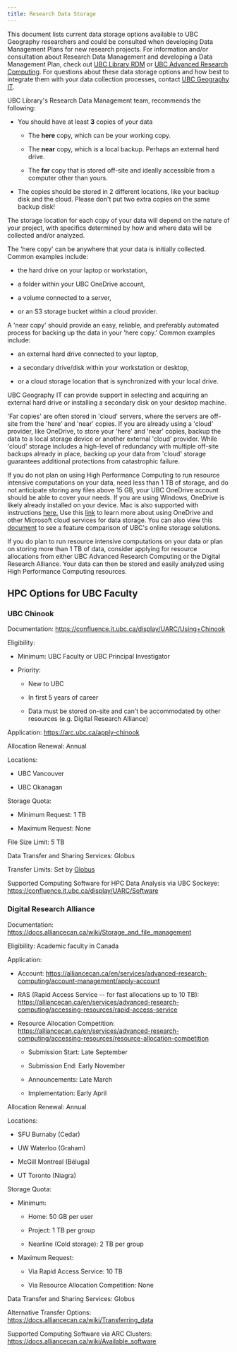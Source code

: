 ```yaml
---
title: Research Data Storage
---
```


This document lists current data storage options available to UBC Geography
researchers and could be consulted when developing Data Management Plans for new
research projects. For information and/or consultation about Research Data
Management and developing a Data Management Plan, check out
[UBC Library RDM](https://researchdata.library.ubc.ca/) or
[UBC Advanced Research Computing](https://rdm.ubc.ca/). For questions about
these data storage options and how best to integrate them with your data
collection processes, contact
[UBC Geography IT](https://geog.air.arts.ubc.ca/services/computing-services/).

UBC Library's Research Data Management team, recommends the following:

- You should have at least **3** copies of your data

  - The **here** copy, which can be your working copy.

  - The **near** copy, which is a local backup. Perhaps an external hard drive.

  - The **far** copy that is stored off-site and ideally accessible from a
    computer other than yours.

- The copies should be stored in 2 different locations, like your backup disk
  and the cloud. Please don't put two extra copies on the same backup disk!

The storage location for each copy of your data will depend on the nature of
your project, with specifics determined by how and where data will be collected
and/or analyzed.

The 'here copy' can be anywhere that your data is initially collected. Common
examples include:

- the hard drive on your laptop or workstation,

- a folder within your UBC OneDrive account,

- a volume connected to a server,

- or an S3 storage bucket within a cloud provider.

A 'near copy' should provide an easy, reliable, and preferably automated process
for backing up the data in your 'here copy.' Common examples include:

- an external hard drive connected to your laptop,

- a secondary drive/disk within your workstation or desktop,

- or a cloud storage location that is synchronized with your local drive.

UBC Geography IT can provide support in selecting and acquiring an external hard
drive or installing a secondary disk on your desktop machine.

'Far copies' are often stored in 'cloud' servers, where the servers are off-site
from the 'here' and 'near' copies. If you are already using a 'cloud' provider,
like OneDrive, to store your 'here' and 'near' copies, backup the data to a
local storage device or another external 'cloud' provider. While 'cloud' storage
includes a high-level of redundancy with multiple off-site backups already in
place, backing up your data from 'cloud' storage guarantees additional
protections from catastrophic failure.

If you do not plan on using High Performance Computing to run resource intensive
computations on your data, need less than 1 TB of storage, and do not anticipate
storing any files above 15 GB, your UBC OneDrive account should be able to cover
your needs. If you are using Windows, OneDrive is likely already installed on
your device. Mac is also supported with instructions
[here.](https://support.microsoft.com/en-us/office/sync-files-with-onedrive-on-macos-d11b9f29-00bb-4172-be39-997da46f913f)
Use this [link](https://arc.ubc.ca/microsoft-onedrive-and-teams-research) to
learn more about using OneDrive and other Microsoft cloud services for data
storage. You can also view this
[document](https://it.ubc.ca/sites/it.ubc.ca/files/UBC%20Online%20Storage%20Solutions%20-%20Features%20Comparison%20Chart.pdf)
to see a feature comparison of UBC's online storage solutions.

If you do plan to run resource intensive computations on your data or plan on
storing more than 1 TB of data, consider applying for resource allocations from
either UBC Advanced Research Computing or the Digital Research Alliance. Your
data can then be stored and easily analyzed using High Performance Computing
resources.

## HPC Options for UBC Faculty

### UBC Chinook

Documentation: <https://confluence.it.ubc.ca/display/UARC/Using+Chinook>

Eligibility:

- Minimum: UBC Faculty or UBC Principal Investigator

- Priority:

  - New to UBC

  - In first 5 years of career

  - Data must be stored on-site and can't be accommodated by other resources
    (e.g. Digital Research Alliance)

Application: <https://arc.ubc.ca/apply-chinook>

Allocation Renewal: Annual

Locations:

- UBC Vancouver

- UBC Okanagan

Storage Quota:

- Minimum Request: 1 TB

- Maximum Request: None

File Size Limit: 5 TB

Data Transfer and Sharing Services: Globus

Transfer Limits: Set by
[Globus](https://docs.globus.org/faq/transfer-sharing/#are_there_any_limits_on_using_the_file_transfer_service)

Supported Computing Software for HPC Data Analysis via UBC Sockeye:
<https://confluence.it.ubc.ca/display/UARC/Software>

### Digital Research Alliance

Documentation: <https://docs.alliancecan.ca/wiki/Storage_and_file_management>

Eligibility: Academic faculty in Canada

Application:

- Account:
  <https://alliancecan.ca/en/services/advanced-research-computing/account-management/apply-account>

- RAS (Rapid Access Service -- for fast allocations up to 10 TB):
  <https://alliancecan.ca/en/services/advanced-research-computing/accessing-resources/rapid-access-service>

- Resource Allocation Competition:
  <https://alliancecan.ca/en/services/advanced-research-computing/accessing-resources/resource-allocation-competition>

  - Submission Start: Late September

  - Submission End: Early November

  - Announcements: Late March

  - Implementation: Early April

Allocation Renewal: Annual

Locations:

- SFU Burnaby (Cedar)

- UW Waterloo (Graham)

- McGill Montreal (Béluga)

- UT Toronto (Niagra)

Storage Quota:

- Minimum:

  - Home: 50 GB per user

  - Project: 1 TB per group

  - Nearline (Cold storage): 2 TB per group

- Maximum Request:

  - Via Rapid Access Service: 10 TB

  - Via Resource Allocation Competition: None

Data Transfer and Sharing Services: Globus

Alternative Transfer Options:
<https://docs.alliancecan.ca/wiki/Transferring_data>

Supported Computing Software via ARC Clusters:
<https://docs.alliancecan.ca/wiki/Available_software>
